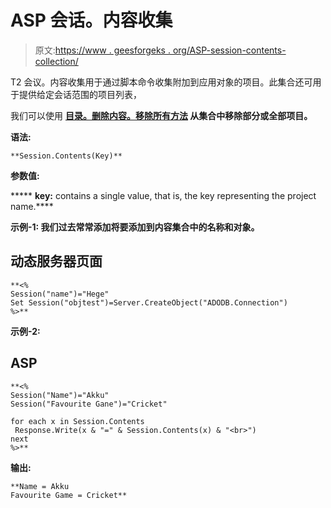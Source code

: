 # ASP 会话。内容收集

> 原文:[https://www . geesforgeks . org/ASP-session-contents-collection/](https://www.geeksforgeeks.org/asp-session-contents-collection/)

T2 会议。内容收集用于通过脚本命令收集附加到应用对象的项目。此集合还可用于提供给定会话范围的项目列表，

我们可以使用 [**目录。删除**](https://www.geeksforgeeks.org/asp-session-contents-remove-method/)****[**内容。移除所有方法**](https://www.geeksforgeeks.org/asp-session-contents-removeall-method/) 从集合中移除部分或全部项目。****

******语法:******

```
**Session.Contents(Key)** 
```

******参数值:******

*****   **key:** contains a single value, that is, the key representing the project name.****

******示例-1:** 我们过去常常添加将要添加到内容集合中的名称和对象。****

## ****动态服务器页面****

```
**<%
Session("name")="Hege"
Set Session("objtest")=Server.CreateObject("ADODB.Connection")
%>**
```

******示例-2:******

## ****ASP****

```
**<%
Session("Name")="Akku"
Session("Favourite Gane")="Cricket"

for each x in Session.Contents
 Response.Write(x & "=" & Session.Contents(x) & "<br>")
next
%>**
```

******输出:******

```
**Name = Akku 
Favourite Game = Cricket** 
```